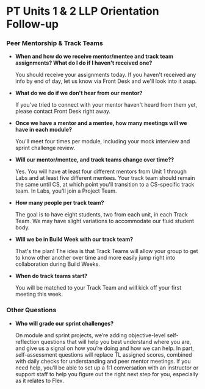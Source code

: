 # PT Units 1 & 2 LLP Orientation Follow-up

### Peer Mentorship & Track Teams

- **When and how do we receive mentor/mentee and track team assignments? What do I do if I haven't received one?**
    
    You should receive your assignments today. If you haven't received any info by end of day, let us know via Front Desk and we'll look into it asap.
    
- **What do we do if we don't hear from our mentor?**
    
    If you've tried to connect with your mentor haven't heard from them yet, please contact Front Desk right away.
    
- **Once we have a mentor and a mentee, how many meetings will we have in each module?**
    
    You'll meet four times per module, including your mock interview and sprint challenge review.
    
- **Will our mentor/mentee, and track teams change over time??**
    
    Yes. You will have at least four different mentors from Unit 1 through Labs and at least five different mentees. Your track team should remain the same until CS, at which point you'll transition to a CS-specific track team. In Labs, you'll join a Project Team. 
    
- **How many people per track team?**
    
    The goal is to have eight students, two from each unit, in each Track Team. We may have slight variations to accommodate our fluid student body.  
    
- **Will we be in Build Week with our track team?**
    
    That's the plan! The idea is that Track Teams will allow your group to get to know other another over time and more easily jump right into collaboration during Build Weeks. 
    
- **When do track teams start?**
    
    You will be matched to your Track Team and will kick off your first meeting this week.
    

### Other Questions

- **Who will grade our sprint challenges?**
    
    On module and sprint projects, we’re adding objective-level self-reflection questions that will help you best understand where you are, and give us a signal on how you’re doing and how we can help. In part, self-assessment questions will replace TL assigned scores, combined with daily checks for understanding and peer mentor meetings. If you need help, you’ll be able to set up a 1:1 conversation with an instructor or support staff to help you figure out the right next step for you, especially as it relates to Flex.